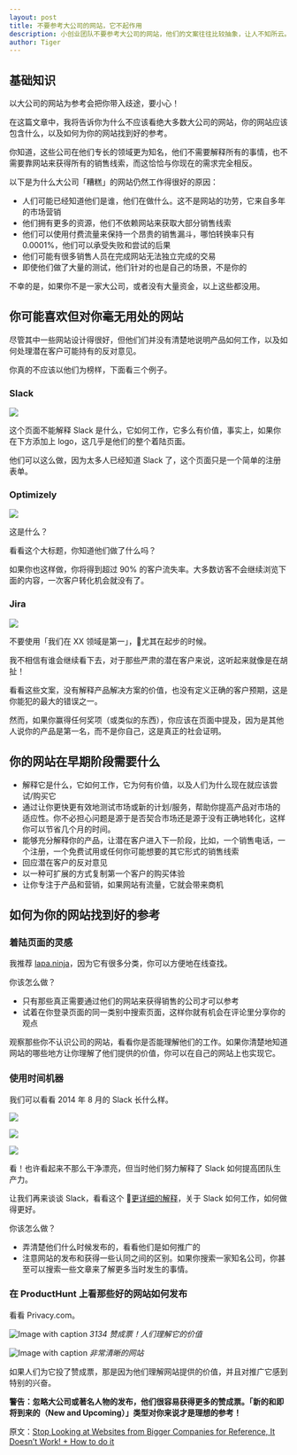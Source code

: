 ```yaml
---
layout: post
title: 不要参考大公司的网站，它不起作用
description: 小创业团队不要参考大公司的网站，他们的文案往往比较抽象，让人不知所云。你应该清晰明了地解释你的产品是什么，它如何工作，以及它为何对用户有价值。
author: Tiger
---
```


## 基础知识

以大公司的网站为参考会把你带入歧途，要小心！

在这篇文章中，我将告诉你为什么不应该看绝大多数大公司的网站，你的网站应该包含什么，以及如何为你的网站找到好的参考。

你知道，这些公司在他们专长的领域更为知名，他们不需要解释所有的事情，也不需要靠网站来获得所有的销售线索，而这恰恰与你现在的需求完全相反。

以下是为什么大公司「糟糕」的网站仍然工作得很好的原因：

- 人们可能已经知道他们是谁，他们在做什么。这不是网站的功劳，它来自多年的市场营销
- 他们拥有更多的资源，他们不依赖网站来获取大部分销售线索
- 他们可以使用付费流量来保持一个昂贵的销售漏斗，哪怕转换率只有 0.0001%，他们可以承受失败和尝试的后果
- 他们可能有很多销售人员在完成网站无法独立完成的交易
- 即使他们做了大量的测试，他们针对的也是自己的场景，不是你的

不幸的是，如果你不是一家大公司，或者没有大量资金，以上这些都没用。

## 你可能喜欢但对你毫无用处的网站

尽管其中一些网站设计得很好，但他们们并没有清楚地说明产品如何工作，以及如何处理潜在客户可能持有的反对意见。

你真的不应该以他们为榜样，下面看三个例子。

### Slack

![](../images/2018-08-04/1.1.png)

这个页面不能解释 Slack 是什么，它如何工作，它多么有价值，事实上，如果你在下方添加上 logo，这几乎是他们的整个着陆页面。

他们可以这么做，因为太多人已经知道 Slack 了，这个页面只是一个简单的注册表单。

### Optimizely

![](../images/2018-08-04/1.2.png)

这是什么？

看看这个大标题，你知道他们做了什么吗？

如果你也这样做，你将得到超过 90% 的客户流失率。大多数访客不会继续浏览下面的内容，一次客户转化机会就没有了。

### Jira

![](../images/2018-08-04/1.3.png)

不要使用「我们在 XX 领域是第一」，尤其在起步的时候。

我不相信有谁会继续看下去，对于那些严肃的潜在客户来说，这听起来就像是在胡扯！

看看这些文案，没有解释产品解决方案的价值，也没有定义正确的客户预期，这是你能犯的最大的错误之一。

然而，如果你赢得任何奖项（或类似的东西），你应该在页面中提及，因为是其他人说你的产品是第一名，而不是你自己，这是真正的社会证明。

## 你的网站在早期阶段需要什么

- 解释它是什么，它如何工作，它为何有价值，以及人们为什么现在就应该尝试/购买它
- 通过让你更快更有效地测试市场或新的计划/服务，帮助你提高产品对市场的适应性。你不必担心问题是源于是否契合市场还是源于没有正确地转化，这样你可以节省几个月的时间。
- 能够充分解释你的产品，让潜在客户进入下一阶段，比如，一个销售电话，一个注册，一个免费试用或任何你可能想要的其它形式的销售线索
- 回应潜在客户的反对意见
- 以一种可扩展的方式复制第一个客户的购买体验
- 让你专注于产品和营销，如果网站有流量，它就会带来商机

## 如何为你的网站找到好的参考

### 着陆页面的灵感

我推荐 [lapa.ninja](https://www.lapa.ninja/)，因为它有很多分类，你可以方便地在线查找。

你该怎么做？

- 只有那些真正需要通过他们的网站来获得销售的公司才可以参考
- 试着在你登录页面的同一类别中搜索页面，这样你就有机会在评论里分享你的观点

观察那些你不认识公司的网站，看看你是否能理解他们的工作。如果你清楚地知道网站的哪些地方让你理解了他们提供的价值，你可以在自己的网站上也实现它。

### 使用时间机器

我们可以看看 2014 年 8 月的 Slack 长什么样。

![](../images/2018-08-04/2.1.png)

![](../images/2018-08-04/2.2.png)

![](../images/2018-08-04/2.3.png)

看！也许看起来不那么干净漂亮，但当时他们努力解释了 Slack 如何提高团队生产力。

让我们再来谈谈 Slack，看看这个 [更详细的解释](https://web.archive.org/is/team-communication)，关于 Slack 如何工作，如何做得更好。

你该怎么做？

- 弄清楚他们什么时候发布的，看看他们是如何推广的
- 注意网站的发布和获得一些认同之间的区别。如果你搜索一家知名公司，你甚至可以搜索一些文章来了解更多当时发生的事情。

### 在 ProductHunt 上看那些好的网站如何发布

看看 Privacy.com。

![](../images/2018-08-04/3.1.png "Image with caption")
_3134 赞成票！人们理解它的价值_

![](../images/2018-08-04/3.2.png "Image with caption")
_非常清晰的网站_

如果人们为它投了赞成票，那是因为他们理解网站提供的价值，并且对推广它感到特别的兴奋。

**警告：**忽略大公司或著名人物的发布，他们很容易获得更多的赞成票。**「新的和即将到来的（New and Upcoming）」类型对你来说才是理想的参考！**

原文：[Stop Looking at Websites from Bigger Companies for Reference, It Doesn’t Work! + How to do it](https://www.indiehackers.com/@pedrocortes/011a186c95)
